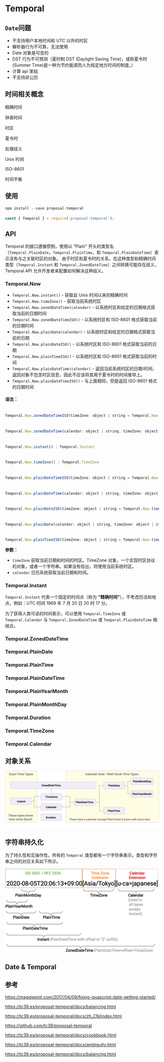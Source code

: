 # Temporal

## `Date`问题

- 不支持用户本地时间和 UTC 以外的时区
- 解析器行为不可靠，无法使用
- Date 对象是可变的
- DST 行为不可预测（夏时制 DST (Daylight Saving Time)，或称夏令时(Summer Time)是一种为节约能源而人为规定地方时间的制度。）
- 计算 api 笨拙
- 不支持非公历

## 时间相关概念

精确时间

钟表时间

时区

夏令时

处理歧义

Unix 时间

ISO-8601

时间平衡

## 使用

```js
npm install --save proposal-temporal

const { Temporal } = require('proposal-temporal');
```

## API

Temporal 的接口遵循惯例，使用以 "Plain" 开头的类型名（`Temporal.PlainDate`，`Temporal.PlainTime`，和 `Temporal.PlainDateTime`）表示没有与之关联时区的对象。 由于时区和夏令时的关系，在这种类型和精确时间类型（`Temporal.Instant` 和 `Temporal.ZonedDateTime`）之间转换可能存在歧义，Temporal API 允许开发者来配置如何解决这种歧义。

### Temporal.Now

- `Temporal.Now.instant()` - 获取自 Unix 时间以来的精确时间
- `Temporal.Now.timeZone()` - 获取当前系统时区
- `Temporal.Now.zonedDateTime(calendar)` - 以系统时区和给定的日期格式获取当前的日期时间
- `Temporal.Now.zonedDateTimeISO()` - 以系统时区和 ISO-8601 格式获取当前的日期时间
- `Temporal.Now.plainDate(calendar)` - 以系统时区和给定的日期格式获取当前的日期
- `Temporal.Now.plainDateISO()` - 以系统时区和 ISO-8601 格式获取当前的日期
- `Temporal.Now.plainTimeISO()` - 以系统时区和 ISO-8601 格式获取当前的时间
- `Temporal.Now.plainDateTime(calendar)` - 返回当前系统时区的日期/时间，返回对象不包含时区信息，因此不应该将其用于夏令时的时间推导上。
- `Temporal.Now.plainDateTimeISO()` - 与上面相同，但是返回 ISO-8601 格式的日期时间

#### 语法：

```js

Temporal.Now.zonedDateTimeISO(timeZone: object | string = Temporal.Now.timeZone()) : Temporal.ZonedDateTime


Temporal.Now.zonedDateTime(calendar: object | string, timeZone: object | string = Temporal.Now.timeZone()) : Temporal.ZonedDateTime


Temporal.Now.instant() : Temporal.Instant


Temporal.Now.timeZone() : Temporal.TimeZone


Temporal.Now.plainDateTimeISO(timeZone: object | string = Temporal.Now.timeZone()) : Temporal.PlainDateTime


Temporal.Now.plainDateTime(calendar: object | string, timeZone: object | string = Temporal.Now.timeZone()) : Temporal.PlainDateTime


Temporal.Now.plainDateISO(timeZone: object | string = Temporal.Now.timeZone()) : Temporal.PlainDate


Temporal.Now.plainDate(calendar: object | string, timeZone: object | string = Temporal.Now.timeZone()) : Temporal.PlainDate


Temporal.Now.plainTimeISO(timeZone: object | string = Temporal.Now.timeZone()) : Temporal.PlainTime
```

**参数：**

- `timeZone` 获取当前日期和时间的时区。TimeZone 对象，一个实现时区协议的对象，或者一个字符串。如果没有给出，将使用当前系统时区。
- `calendar` 日历系统获取当前日期和时间。

### Temporal.Instant

`Temporal.Instant` 代表一个固定的时间点（称为 **"精确时间"**），不考虑历法和地点，例如：UTC 时间 1969 年 7 月 20 日 20 时 17 分。

为了获得人类可读的时间表示，可以使用 `Temporal.TimeZone` 或 `Temporal.Calendar` 与 `Temporal.ZonedDateTime` 或 `Temporal.PlainDateTime` 相结合。

### Temporal.ZonedDateTime

### Temporal.PlainDate

### Temporal.PlainTime

### Temporal.PlainDateTime

### Temporal.PlainYearMonth

### Temporal.PlainMonthDay

### Temporal.Duration

### Temporal.TimeZone

### Temporal.Calendar

## 对象关系

![img](../public/object-model.svg)

## 字符串持久化

为了持久性和互操作性，所有的 `Temporal` 类型都有一个字符串表示。类型和字符串之间的对应关系如下所示。

![img](../public/persistence-model.svg)

## Date & Temporal

## 参考

https://maggiepint.com/2017/04/09/fixing-javascript-date-getting-started/

https://tc39.es/proposal-temporal/docs/balancing.html

https://tc39.es/proposal-temporal/docs/zh_CN/index.html

https://github.com/tc39/proposal-temporal

https://tc39.es/proposal-temporal/docs/cookbook.html

https://tc39.es/proposal-temporal/docs/ambiguity.html

https://tc39.es/proposal-temporal/docs/balancing.html

